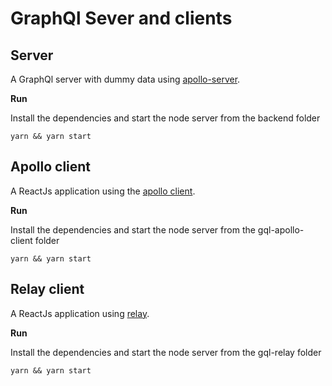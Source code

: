 # GraphQl Sever and clients

## Server

A GraphQl server with dummy data using [apollo-server](https://github.com/apollographql/apollo-server).

**Run**

Install the dependencies and start the node server from the backend folder

```
yarn && yarn start
```

## Apollo client

A ReactJs application using the [apollo client](https://github.com/apollographql/apollo-client).

**Run**

Install the dependencies and start the node server from the gql-apollo-client folder

```
yarn && yarn start
```

## Relay client

A ReactJs application using [relay](https://github.com/facebook/relay).

**Run**

Install the dependencies and start the node server from the gql-relay folder

```
yarn && yarn start
```